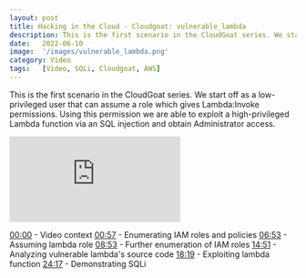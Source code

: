 ```yaml
---
layout: post
title: Hacking in the Cloud - Cloudgoat: vulnerable_lambda
description: This is the first scenario in the CloudGoat series. We start off as a low-privileged user that can assume a role which gives Lambda:Invoke permissions. Using this permission we are able to exploit a high-privileged Lambda function via an SQL injection and obtain Administrator access.
date:   2022-06-10 
image:  '/images/vulnerable_lambda.png'
category: Video
tags:   [Video, SQLi, Cloudgoat, AWS]
---
```


This is the first scenario in the CloudGoat series. We start off as a low-privileged user that can assume a role which gives Lambda:Invoke permissions. Using this permission we are able to exploit a high-privileged Lambda function via an SQL injection and obtain Administrator access.

<iframe src="https://www.youtube.com/embed/EhR3yvyqTWE" frameborder="0" allowfullscreen></iframe>

[00:00](https://www.youtube.com/watch?v=EhR3yvyqTWE&t=0s) - Video context 
[00:57](https://www.youtube.com/watch?v=EhR3yvyqTWE&t=57s) - Enumerating IAM roles and policies 
[06:53](https://www.youtube.com/watch?v=EhR3yvyqTWE&t=413s) - Assuming lambda role 
[08:53](https://www.youtube.com/watch?v=EhR3yvyqTWE&t=533s) - Further enumeration of IAM roles 
[14:51](https://www.youtube.com/watch?v=EhR3yvyqTWE&t=891s) - Analyzing vulnerable lambda's source code 
[18:19](https://www.youtube.com/watch?v=EhR3yvyqTWE&t=1099s) - Exploiting lambda function 
[24:17](https://www.youtube.com/watch?v=EhR3yvyqTWE&t=1457s) - Demonstrating SQLi
